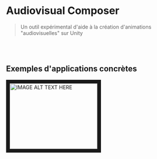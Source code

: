 # Audiovisual Composer
> Un outil expérimental d'aide à la création d'animations "audiovisuelles" sur Unity

<br />
<br />

## Exemples d'applications concrètes





<a href="http://www.youtube.com/watch?feature=player_embedded&v=YOUTUBE_VIDEO_ID_HERE
" target="_blank"><img src="http://img.youtube.com/vi/YOUTUBE_VIDEO_ID_HERE/0.jpg" 
alt="IMAGE ALT TEXT HERE" width="240" height="180" border="10" /></a>
